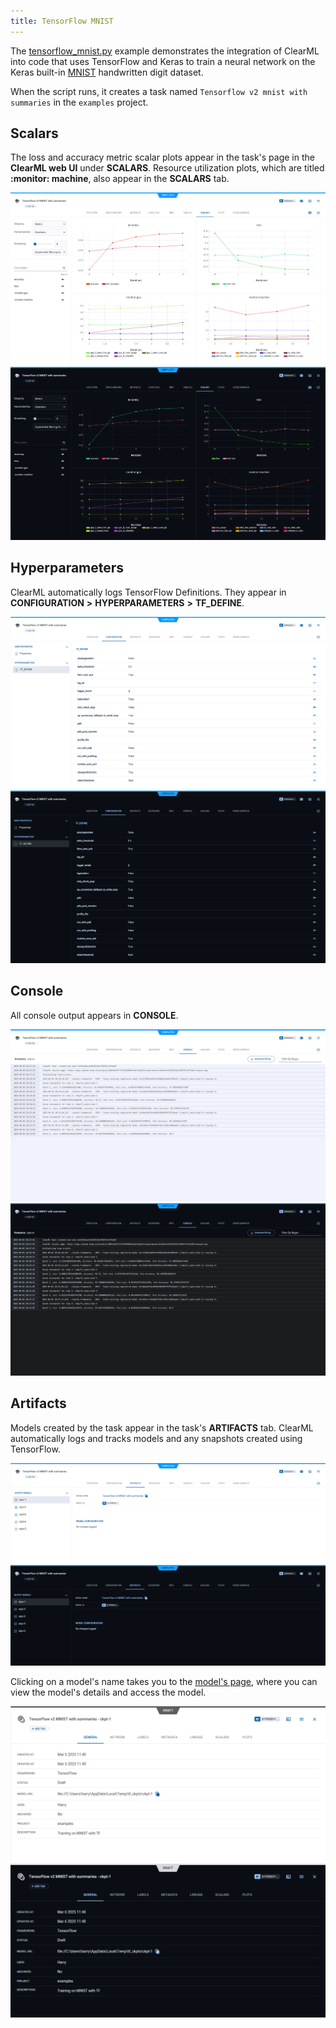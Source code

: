 ```yaml
---
title: TensorFlow MNIST
---
```


The [tensorflow_mnist.py](https://github.com/clearml/clearml/blob/master/examples/frameworks/tensorflow/tensorflow_mnist.py) 
example demonstrates the integration of ClearML into code that uses TensorFlow and Keras to train a neural network on 
the Keras built-in [MNIST](https://www.tensorflow.org/api_docs/python/tf/keras/datasets/mnist) handwritten digit dataset. 

When the script runs, it creates a task named `Tensorflow v2 mnist with summaries` in the `examples` project.

## Scalars

The loss and accuracy metric scalar plots appear in the task's page in the **ClearML web UI** under 
**SCALARS**. Resource utilization plots, which are titled **:monitor: machine**, also appear in the **SCALARS** tab.

![Task scalars](../../../img/examples_tensorflow_mnist_06.png#light-mode-only)
![Task scalars](../../../img/examples_tensorflow_mnist_06_dark.png#dark-mode-only)

## Hyperparameters

ClearML automatically logs TensorFlow Definitions. They appear in **CONFIGURATION** **>** **HYPERPARAMETERS** 
**>** **TF_DEFINE**.

![Task hyperparameters](../../../img/examples_tensorflow_mnist_01.png#light-mode-only)
![Task hyperparameters](../../../img/examples_tensorflow_mnist_01_dark.png#dark-mode-only)

## Console

All console output appears in **CONSOLE**.

![Task console](../../../img/examples_tensorflow_mnist_05.png#light-mode-only)
![Task console](../../../img/examples_tensorflow_mnist_05_dark.png#dark-mode-only)

## Artifacts

Models created by the task appear in the task's **ARTIFACTS** tab. ClearML automatically logs and tracks 
models and any snapshots created using TensorFlow. 

![Task models](../../../img/examples_tensorflow_mnist_03.png#light-mode-only)
![Task models](../../../img/examples_tensorflow_mnist_03_dark.png#dark-mode-only)

Clicking on a model's name takes you to the [model's page](../../../webapp/webapp_model_viewing.md), where you can 
view the model's details and access the model.


![Model details](../../../img/examples_tensorflow_mnist_10.png#light-mode-only)
![Model details](../../../img/examples_tensorflow_mnist_10_dark.png#dark-mode-only)